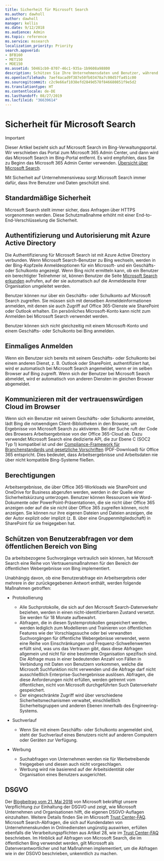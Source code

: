 ```yaml
---
title: Sicherheit für Microsoft Search
ms.author: dawholl
author: dawholl
manager: kellis
ms.date: 9/12/2018
ms.audience: Admin
ms.topic: reference
ms.service: mssearch
localization_priority: Priority
search.appverid:
- BFB160
- MET150
- MOE150
ms.assetid: 50461cb9-8707-46c1-935a-1b9608a98800
description: Schützen Sie Ihre Unternehmensdaten und Benutzer, während Sie mit Microsoft Search Informationen für autorisierte Benutzer bereitstellen
ms.openlocfilehash: 7aef4acad9f387e50fb03478a7c00d57fa451c00
ms.sourcegitcommit: c2c9e66af1038efd2849d578f846680851f9e5d2
ms.translationtype: HT
ms.contentlocale: de-DE
ms.lasthandoff: 08/27/2019
ms.locfileid: "36639614"
---
```

# <a name="security-for-microsoft-search"></a>Sicherheit für Microsoft Search

> [!IMPORTANT]
> Dieser Artikel bezieht sich auf Microsoft Search im Bing-Verwaltungsportal. Wir verschieben das Portal zum Microsoft 365 Admin Center, und dann wird das Microsoft Search im Bing-Portal entfernt. Es wird empfohlen, dass Sie zu Beginn das Microsoft 365 Admin Center verwenden. [Übersicht über Microsoft Search](overview-microsoft-search.md).

Mit Sicherheit auf Unternehmensniveau sorgt Microsoft Search immer dafür, dass Ihre Benutzer und Daten geschützt sind.


## <a name="secure-by-default"></a>Standardmäßige Sicherheit

Microsoft Search stellt immer sicher, dass Anfragen über HTTPS vorgenommen werden. Diese Schutzmaßnahme erhöht mit einer End-to-End-Verschlüsselung die Sicherheit.
  
## <a name="authentication-and-authorization-with-azure-active-directory"></a>Authentifizierung und Autorisierung mit Azure Active Directory

Die Authentifizierung für Microsoft Search ist mit Azure Active Directory verbunden. Wenn Microsoft Search-Benutzer zu Bing wechseln, werden in der Bing-Kopfzeile Anmeldeoptionen für ein Microsoft- und ein Geschäfts- oder Schulkonto angezeigt. Wenn Bing nicht ermitteln kann, ob ein Benutzer ein berechtigter Teilnehmer ist, können Benutzer die Seite [Microsoft Search erkunden](https://www.bing.com/business/explore) aufrufen, auf der sie automatisch auf die Anmeldeseite Ihrer Organisation umgeleitet werden.
  
Benutzer können nur über ein Geschäfts- oder Schulkonto auf Microsoft Search zugreifen. Sie müssen sich mit denselben Anmeldeinformationen anmelden, mit denen sie auch Zugriff auf Office 365-Dienste wie SharePoint oder Outlook erhalten. Ein persönliches Microsoft-Konto kann nicht zum Anmelden bei Microsoft Search verwendet werden.
  
Benutzer können sich nicht gleichzeitig mit einem Microsoft-Konto und einem Geschäfts- oder Schulkonto bei Bing anmelden.
  
## <a name="single-sign-on"></a>Einmaliges Anmelden

Wenn ein Benutzer sich bereits mit seinem Geschäfts- oder Schulkonto bei einem anderen Dienst, z. B. Outlook oder SharePoint, authentifiziert hat, wird er automatisch bei Microsoft Search angemeldet, wenn er im selben Browser auf Bing zugreift. Wenn sich der Benutzer bei Microsoft Search abmeldet, wird er automatisch von anderen Diensten im gleichen Browser abgemeldet.
  
## <a name="communicates-with-the-trusted-cloud-from-the-browser"></a>Kommunizieren mit der vertrauenswürdigen Cloud im Browser

Wenn sich ein Benutzer mit seinem Geschäfts- oder Schulkonto anmeldet, lädt Bing die notwendigen Client-Bibliotheken in den Browser, um Ergebnisse von Microsoft Search zu aktivieren. Bei der Suche ruft der Code des Browsers Arbeitsergebnisse von der Office 365-Cloud ab. Dazu verwendet Microsoft Search eine dedizierte API, die zur Ebene C (SOC2 Typ 1) kompatibel ist und der [Compliance-Framework für Branchenstandards und gesetzliche Vorschriften](https://download.microsoft.com/download/B/2/7/B27B3EF3-8849-4C18-8BA4-5AD755728620/Compliance%20Framework_customer%20guidance.pdf) (PDF-Download) für Office 365 entspricht. Dies bedeutet, dass Arbeitsergebnisse und Arbeitsdaten nie über nicht kompatible Bing-Systeme fließen. 
  
## <a name="permissions"></a>Berechtigungen

Arbeitsergebnisse, die über Office 365-Workloads wie SharePoint und OneDrive for Business abgerufen werden, werden in der Quelle einer Sicherheitskürzung unterzogen. Benutzer können Ressourcen wie Word-Dokumente oder PowerPoint-Präsentationen, die sie nicht über Office 365 anzeigen oder auf die sie nicht über Office 365 zugreifen können, nicht anzeigen. Sie können nur ihre eigenen Dateien und Dateien anzeigen, die der Autor explizit oder implizit (z. B. über eine Gruppenmitgliedschaft) in SharePoint für sie freigegeben hat.
  
## <a name="protects-user-queries-from-the-public-portion-of-bing"></a>Schützen von Benutzerabfragen vor dem öffentlichen Bereich von Bing

Da arbeitsbezogene Suchvorgänge vertraulich sein können, hat Microsoft Search eine Reihe von Vertrauensmaßnahmen für den Bereich der öffentlichen Webergebnisse von Bing implementiert.
  
Unabhängig davon, ob eine Benutzerabfrage ein Arbeitsergebnis oder mehrere in der zurückgegebenen Antwort enthält, werden folgende Maßnahmen getroffen:
  
- Protokollierung 
  - Alle Suchprotokolle, die sich auf den Microsoft Search-Datenverkehr beziehen, werden in einen nicht-identifizierbaren Zustand versetzt. Sie werden für 18 Monate aufbewahrt.
  - Abfragen, die in diesen Systemprotokollen gespeichert werden, werden lediglich zum Modellieren und Trainieren von öffentlichen Features wie der Vorschlagssuche oder bei verwandten Suchvorgängen für öffentliche Webergebnisse verwendet, wenn eine Reihe von Einschränkungen und Frequenz-Schwellenwerten erfüllt sind, was uns das Vertrauen gibt, dass diese Abfragen allgemein und nicht für eine bestimmte Organisation spezifisch sind. Die Abfrage muss in einer bedeutenden Anzahl von Fällen in Verbindung mit Daten von Benutzern vorkommen, welche die Microsoft Suchfunktion nicht verwenden und die Abfrage darf nicht ausschließlich Enterprise-Suchergebnisse auslösen. Abfragen, die diese Anforderungen nicht erfüllen, werden getrennt vom öffentlichen, nicht von Microsoft durchgeführten Such Datenverkehr gespeichert.
  - Der eingeschränkte Zugriff wird über verschiedene Sicherheitsmechanismen verwaltet, einschließlich Sicherheitsgruppen und anderen Ebenen innerhalb des Engineering-Systems.
- Suchverlauf    
  - Wenn Sie mit einem Geschäfts- oder Schulkonto angemeldet sind, steht der Suchverlauf eines Benutzers nicht auf anderen Computern oder Geräten zur Verfügung.
 
- Werbung   
  - Suchabfragen von Unternehmen werden nie für Werbetreibende freigegeben und diesen auch nicht vorgeschlagen.
  - Werbung wird nie basierend auf der Arbeitsidentität oder Organisation eines Benutzers ausgerichtet.
    
## <a name="gdpr"></a>DSGVO

Der [Blogbeitrag vom 21. Mai 2018](https://blogs.microsoft.com/on-the-issues/2018/05/21/microsofts-commitment-to-gdpr-privacy-and-putting-customers-in-control-of-their-own-data/) von Microsoft bekräftigt unsere Verpflichtung zur Einhaltung der DSGVO und zeigt, wie Microsoft Unternehmen und Organisationen hilft, die eigenen DSGVO-Auflagen einzuhalten. Weitere Details finden Sie im Microsoft [Trust Center-FAQ](https://www.microsoft.com/en-us/trustcenter/privacy/gdpr/gdpr-faqs). Microsoft Search-Abfragen, die sich auf Kundendaten von Unternehmenskunden in Onlinediensten ungünstig auswirken, erfüllen ebenfalls die Verarbeitungspflichten aus Artikel 28, wie im [Trust Center-FAQ](https://www.microsoft.com/en-us/trustcenter/privacy/gdpr/gdpr-faqs) beschrieben. Im Hinblick auf Abfragen von Microsoft Search, die im öffentlichen Bing verwendet werden, gilt Microsoft als Datenverantwortlicher und hat Maßnahmen implementiert, um die Abfragen wie in der DSGVO beschrieben, unkenntlich zu machen.